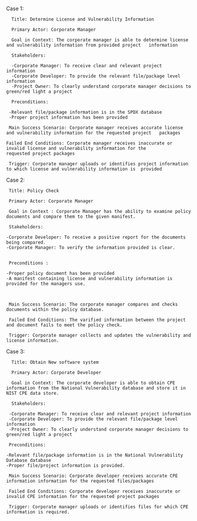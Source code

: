 Case 1:

      Title: Determine License and Vulnerability Information 

      Primary Actor: Corporate Manager

      Goal in Context: The corporate manager is able to determine license and vulnerability information from provided project   information

      Stakeholders:

      -Corporate Manager: To receive clear and relevant project information
      -Corporate Developer: To provide the relevant file/package level information 
      -Project Owner: To clearly understand corporate manager decisions to green/red light a project 
 
      Preconditions: 

     -Relevant file/package information is in the SPDX database
     -Proper project information has been provided
     
     Main Success Scenario: Corporate manager receives accurate license and vulnerability information for the requested project   packages
    
    Failed End Conditions: Corporate manager receives inaccurate or invalid license and vulnerability information for the
    requested project packages

     Trigger: Corporate manager uploads or identifies project information to which license and vulnerability information is  provided



Case 2:

     Title: Policy Check

     Primary Actor: Corporate Manager

     Goal in Context : Corporate Manager has the ability to examine policy documents and compare them to the given manifest.

     Stakeholders:

    -Corporate Developer: To receive a positive report for the documents being compared.
    -Corporate Manager: To verify the information provided is clear.
   

     Preconditions :

    -Proper policy document has been provided
    -A manifest containing license and vulnerability information is provided for the managers use.

      

     Main Success Scenario: The corporate manager compares and checks documents within the policy database.

     Failed End Conditions: The varified information between the project and document fails to meet the policy check.

     Trigger: Corporate manager collects and updates the vulnerability and license information.



Case 3:

      Title: Obtain New software system 

      Primary Actor: Corporate Developer

      Goal in Context: The corporate developer is able to obtain CPE information from the National Vulnerability database and store it in NIST CPE data store.

      Stakeholders:

     -Corporate Manager: To receive clear and relevant project information
     -Corporate Developer: To provide the relevant file/package level information 
     -Project Owner: To clearly understand corporate manager decisions to green/red light a project 
 
     Preconditions:

    -Relevant file/package information is in the National Vulnerability Database database
    -Proper file/project information is provided.  

     Main Success Scenario: Corporate developer receives accurate CPE information information for the requested files/packages

     Failed End Conditions: Corporate developer receives inaccurate or invalid CPE information for the requested project packages

     Trigger: Corporate manager uploads or identifies files for which CPE information is required.

